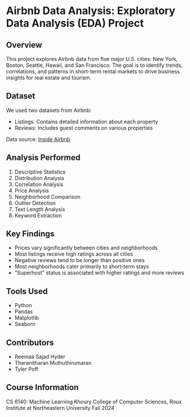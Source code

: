 # Airbnb Data Analysis: Exploratory Data Analysis (EDA) Project

## Overview
This project explores Airbnb data from five major U.S. cities: New York, Boston, Seattle, Hawaii, and San Francisco. The goal is to identify trends, correlations, and patterns in short-term rental markets to drive business insights for real estate and tourism.

## Dataset
We used two datasets from Airbnb:
- Listings: Contains detailed information about each property
- Reviews: Includes guest comments on various properties

Data source: [Inside Airbnb](https://insideairbnb.com/get-the-data/)

## Analysis Performed
1. Descriptive Statistics
2. Distribution Analysis
3. Correlation Analysis
4. Price Analysis
5. Neighborhood Comparison
6. Outlier Detection
7. Text Length Analysis
8. Keyword Extraction

## Key Findings
- Prices vary significantly between cities and neighborhoods
- Most listings receive high ratings across all cities
- Negative reviews tend to be longer than positive ones
- Most neighborhoods cater primarily to short-term stays
- "Superhost" status is associated with higher ratings and more reviews

## Tools Used
- Python
- Pandas
- Matplotlib
- Seaborn

## Contributors
- Reemaa Sajad Hyder
- Tharanitharan Muthuthirumaran
- Tyler Poff

## Course Information
CS 6140: Machine Learning
Khoury College of Computer Sciences, Roux Institute at Northeastern University
Fall 2024
